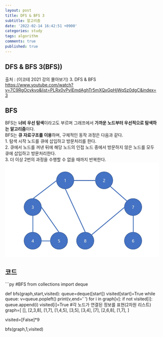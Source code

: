 ```yaml
---
layout: post
title: DFS & BFS 3
subtitle: 알고리즘
date: '2022-02-14 16:42:51 +0900'
categories: study
tags: algorithm
comments: true
published: true
---
```

## DFS & BFS 3(BFS))
출처 : (이코테 2021 강의 몰아보기) 3. DFS & BFS <br>
<a href="https://www.youtube.com/watch?v=7C9RgOcvkvo&list=PLRx0vPvlEmdAghTr5mXQxGpHjWqSz0dgC&index=3">https://www.youtube.com/watch?v=7C9RgOcvkvo&list=PLRx0vPvlEmdAghTr5mXQxGpHjWqSz0dgC&index=3</a><br>
<h2>BFS</h2>
BFS는 <strong>너비 우선 탐색</strong>이라고도 부르며 그래프에서 <strong>가까운 노드부터 우선적으로 탐색하는 알고리즘</strong>이다.<br>
BFS는 <strong>큐 자료구조를 이용</strong>하며, 구체적인 동작 과정은 다음과 같다.<br>
1. 탐색 시작 노드를 큐에 삽입하고 방문처리를 한다.<br>
2. 큐에서 노드를 꺼낸 뒤에 해당 노드의 인접 노드 중에서 방문하지 않은 노드를 모두 큐에 삽입하고 방문처리한다.<br>
3. 더 이상 2번의 과정을 수행할 수 없을 때까지 반복한다.<br>
<img src="/assets/img/0214.jpg" title="dfs" alt="dfs"/><br>
<h2>코드</h2>
```py
#BFS
from collections import deque

def bfs(graph,start,visited):
    queue=deque([start])
    visited[start]=True
    while queue:
        v=queue.popleft()
        print(v,end=' ')
        for i in graph[v]:
            if not visited[i]:
                queue.append(i)
                visited[i]=True
#각 노드가 연결된 정보를 표현(2차원 리스트)
graph=[
       [],
       [2,3,8],
       [1,7],
       [1,4,5],
       [3,5],
       [3,4],
       [7],
       [2,6,8],
       [1,7],
]

visited=[False]*9

bfs(graph,1,visited)
```



